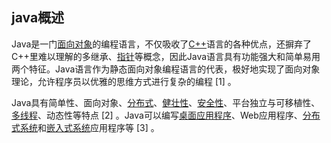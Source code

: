 ## java概述

Java是一门[面向对象](https://baike.baidu.com/item/面向对象?fromModule=lemma_inlink)的编程语言，不仅吸收了[C++](https://baike.baidu.com/item/C%2B%2B?fromModule=lemma_inlink)语言的各种优点，还摒弃了C++里难以理解的多继承、[指针](https://baike.baidu.com/item/指针/2878304?fromModule=lemma_inlink)等概念，因此Java语言具有功能强大和简单易用两个特征。Java语言作为静态面向对象编程语言的代表，极好地实现了面向对象理论，允许程序员以优雅的思维方式进行复杂的编程 [1] 。

Java具有简单性、面向对象、[分布式](https://baike.baidu.com/item/分布式/19276232?fromModule=lemma_inlink)、[健壮性](https://baike.baidu.com/item/健壮性/4430133?fromModule=lemma_inlink)、[安全性](https://baike.baidu.com/item/安全性/7664678?fromModule=lemma_inlink)、平台独立与可移植性、[多线程](https://baike.baidu.com/item/多线程/1190404?fromModule=lemma_inlink)、动态性等特点 [2] 。Java可以编写[桌面应用程序](https://baike.baidu.com/item/桌面应用程序/2331979?fromModule=lemma_inlink)、Web应用程序、[分布式系统](https://baike.baidu.com/item/分布式系统/4905336?fromModule=lemma_inlink)和[嵌入式系统](https://baike.baidu.com/item/嵌入式系统/186978?fromModule=lemma_inlink)应用程序等 [3] 。